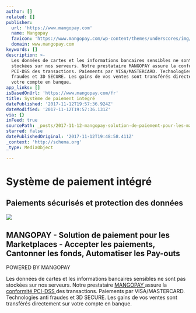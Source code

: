 ```yaml
---
author: []
related: []
publisher:
  url: 'https://www.mangopay.com'
  name: Mangopay
  favicon: 'https://www.mangopay.com/wp-content/themes/underscores/img/favicon1.png'
  domain: www.mangopay.com
keywords: []
description: >-
  Les données de cartes et les informations bancaires sensibles ne sont pas
  stockées sur nos serveurs. Notre prestataire MANGOPAY assure la conformité
  PCI-DSS des transactions. Paiements par VISA/MASTERCARD. Technologies anti
  fraudes et 3D SECURE. Les gains de vos ventes sont transférés directement sur
  votre compte en banque.
app_links: []
isBasedOnUrl: 'https://www.mangopay.com/fr'
title: Système de paiement intégré
datePublished: '2017-11-12T19:57:36.924Z'
dateModified: '2017-11-12T19:57:36.131Z'
via: {}
inFeed: true
sourcePath: _posts/2017-11-12-mangopay-solution-de-paiement-pour-les-marketplaces-acce.md
starred: false
datePublishedOriginal: '2017-11-12T19:48:58.411Z'
_context: 'http://schema.org'
_type: MediaObject

---
```

# **Système de paiement intégré**

## **Paiements sécurisés et protection des données**

<article style=""><img src="https://imgflo.herokuapp.com/graph/2b2431f8e7ba7b0/7c020aa3329e2a8d4266180523fed403/croprotate.png?cropheight=93&amp;cropwidth=380&amp;degrees=0&amp;input=http%3A%2F%2Fwww.mangopay.com%2Fwp-content%2Fuploads%2F2015%2F08%2Fmangopay.png&amp;x=5&amp;y=0" /><h1>MANGOPAY - Solution de paiement pour les Marketplaces - Accepter les paiements, Cantonner les fonds, Automatiser les Pay-outs</h1><p>POWERED BY MANGOPAY</p></article>

Les données de cartes et les informations bancaires sensibles ne sont pas stockées sur nos serveurs. Notre prestataire [MANGOPAY ][0]assure la [conformité PCI-DSS ][1]des transactions. Paiements par VISA/MASTERCARD. Technologies anti fraudes et 3D SECURE. Les gains de vos ventes sont transférés directement sur votre compte en banque.

[0]: https://www.mangopay.com/fr
[1]: https://www.mangopay.com/wp-content/uploads/MANGOPAY-SA_MERCHANT_PCIDSS_Certificate-of-Compliance_may2016.pdf